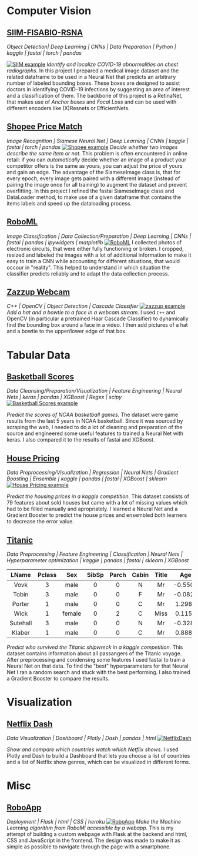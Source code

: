 # Computer Vision

## [SIIM-FISABIO-RSNA](https://github.com/Ben-Karr/SIIM-FISABIO-RSNA)
_Object Detection| Deep Learning | CNNs | Data Preparation | Python | kaggle | fastai | torch | pandas_

[![SIIM example](assets/SIIM_example.png)](https://github.com/Ben-Karr/SIIM-FISABIO-RSNA)
_Identify and localize COVID-19 abnormalities on chest radiographs._ In this project I prepared a medical image dataset and the related dataframe to be used in a Neural Net that predicts an arbitrary number of labeled bounding boxes. These boxes are designed to assist doctors in identifying COVID-19 infections by suggesting an area of interest and a classification of them. The backbone of this project is a RetinaNet, that makes use of _Anchor boxes_ and _Focal Loss_ and can be used with different encoders like (X)Resnets or EfficientNets.

## [Shopee Price Match](https://github.com/Ben-Karr/Shopee-PriceMatch)
_Image Recognition | Siamese Neural Net | Deep Learning | CNNs | kaggle | fastai | torch | pandas_
[![Shopee example](assets/shopee_example.png)](https://github.com/Ben-Karr/Shopee-PriceMatch)
_Decide whether two images describe the same item or not._
This problem is often encountered in online retail: if you can _automatically_ decide whether an image of a product your competitor offers is the same as yours, you can adjust the price of yours and gain an edge. The advantage of the SiameseImage class is, that for every epoch, every image gets paired with a different image (instead of pairing the image once for all training) to augment the dataset and prevent overfitting. In this project I refined the fastai SiameseImage class and DataLoader method, to make use of a given dataframe that contains the items labels and speed up the dataloading process. 

## [RoboML](https://github.com/Ben-Karr/RoboML)
_Image Classification | Data Collection/Preparation | Deep Learning | CNNs | fastai | pandas | ipywidgets | matplotlib_
[![RoboML](assets/RoboML_example.JPG)](https://github.com/Ben-Karr/RoboML)
I collected photos of electronic circuits, that were either fully functioning or broken. I cropped, resized and labeled the images with a lot of additional information to make it easy to train a CNN while accounting for different situations, that would occour in "reality". This helped to understand in which situation the classifier predicts reliably and to adapt the data collection process. 

## [Zazzup Webcam](https://github.com/Ben-Karr/zazzup-webcam-opencv)
_C++ | OpenCV | Object Detection | Cascade Classifier_
[![zazzup example](assets/zazzup_example.png)](https://github.com/Ben-Karr/zazzup-webcam-opencv)
_Add a hat and a bowtie to a face in a webcam stream._
I used `C++` and OpenCV (in particular a pretrained Haar Cascade Classifier) to dynamically find the bounding box around a face in a video. I then add pictures of a hat and a bowtie to the upper/lower edge of that box.

# Tabular Data

## [Basketball Scores](https://github.com/Ben-Karr/BasketballScores)
_Data Cleansing/Preparation/Visualization | Feature Engineering | Neural Nets | keras | pandas | XGBoost | Regex | scipy_
[![Basketball Scores example](assets/BasketballScores_example.png)](https://github.com/Ben-Karr/BasketballScores)

_Predict the scores of NCAA basketball games._
The dataset were game results from the last 5 years in NCAA basketball. Since it was sourced by scraping the web, I needed to do a lot of cleaning and preparation of the source and engineered some useful features to trained a Neural Net with keras. I also compared it to the results of fastai and XGBoost. 

## [House Pricing](https://github.com/Ben-Karr/HousePricing)
_Data Preprocessing/Visualization | Regression | Neural Nets | Gradient Boosting | Ensemble | kaggle | pandas | fastai | XGBoost | sklearn_
[![House Pricing example](assets/HousePricing_example.png)](https://github.com/Ben-Karr/HousePricing)

_Predict the housing prices in a kaggle competition._  This dataset consists of 79 features about sold houses but came with a lot of missing values which had to be filled manually and apropriately. I learned a Neural Net and a Gradient Booster to predict the house prices and ensembled both learners to decrease the error value.

## [Titanic](https://github.com/Ben-Karr/Titanic/)
_Data Preprocessing | Feature Engineering | Classification | Neural Nets | Hyperparameter optimization | kaggle | pandas | fastai | sklearn | XGBoost_

|LName|Pclass|Sex|SibSp|Parch|Cabin|Title|Age|Fare|target|
|:---:|:---:|:---:|:---:|:---:|:---:|:---:|:---:|:---:|:---:|
|Vovk|3|male|0|0|N|Mr|-0.5500|-0.4892|0|
|Tobin|3|male|0|0|F|Mr|-0.0827|-0.4921|0|
|Porter|1|male|0|0|C|Mr|1.2989|0.3984|0|
|Wick|1|female|0|2|C|Miss|0.1156|2.6696|1|
|Sutehall|3|male|0|0|N|Mr|-0.3281|-0.5062|0|
|Klaber|1|male|0|0|C|Mr|0.8885|-0.1138|0|

_Predict who survived the Titanic shipwreck in a kaggle competition._
This dataset contains information about all passangers of the Titanic voyage. After preprocessing and condensing some features I used fastai to train a Neural Net on that data. To find the "best" hyperparameters for that Neural Net I ran a random search and stuck with the best performing. I also trained a Gradient Booster to compare the results.

# Visualization

## [Netflix Dash](https://github.com/Ben-Karr/NetflixDash)
_Data Visualization | Dashboard | Plotly | Dash | pandas | html_
[![NetflixDash](assets/NetflixDash_example.png)](https://netflix-viz.herokuapp.com/)

_Show and compare which countries watch which Netflix shows._ I used Plotly and Dash to build a Dashboard that lets you choose a list of countries and a list of Netflix show genres, which can be visualized in different forms.

# Misc

## [RoboApp](https://github.com/Ben-Karr/RoboApp)
_Deployment | Flask | html | CSS | heroku_
[![RoboApp](assets/RoboApp_example.png)](https://robocircuit.herokuapp.com/)
_Make the Machine Learning algorithm from RoboMl accessible by a webapp._ 
This is my attempt of building a custom webpage with Flask at the backend and html, CSS and JavaScript in the frontend. The design was made to make it as simple as possible to navigate through the page with a smartphone.
